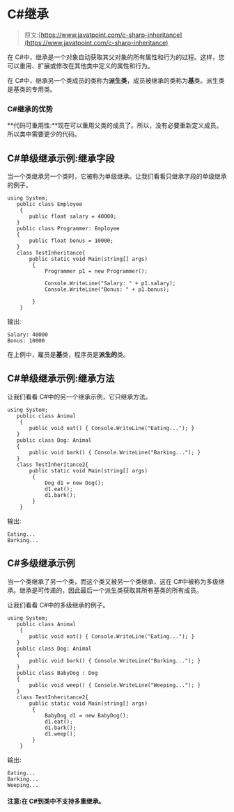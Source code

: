 # C#继承

> 原文:[https://www.javatpoint.com/c-sharp-inheritance](https://www.javatpoint.com/c-sharp-inheritance)

在 C#中，继承是一个对象自动获取其父对象的所有属性和行为的过程。这样，您可以重用、扩展或修改在其他类中定义的属性和行为。

在 C#中，继承另一个类成员的类称为**派生类**，成员被继承的类称为**基**类。派生类是基类的专用类。

### C#继承的优势

**代码可重用性:**现在可以重用父类的成员了。所以，没有必要重新定义成员。所以类中需要更少的代码。

## C#单级继承示例:继承字段

当一个类继承另一个类时，它被称为单级继承。让我们看看只继承字段的单级继承的例子。

```
using System;
   public class Employee
    {
       public float salary = 40000;
   }
   public class Programmer: Employee
   {
       public float bonus = 10000;
   }
   class TestInheritance{
       public static void Main(string[] args)
        {
            Programmer p1 = new Programmer();

            Console.WriteLine("Salary: " + p1.salary);
            Console.WriteLine("Bonus: " + p1.bonus);

        }
    }

```

输出:

```
Salary: 40000
Bonus: 10000

```

在上例中，雇员是**基**类，程序员是**派生的**类。

## C#单级继承示例:继承方法

让我们看看 C#中的另一个继承示例，它只继承方法。

```
using System;
   public class Animal
    {
       public void eat() { Console.WriteLine("Eating..."); }
   }
   public class Dog: Animal
   {
       public void bark() { Console.WriteLine("Barking..."); }
   }
   class TestInheritance2{
       public static void Main(string[] args)
        {
            Dog d1 = new Dog();
            d1.eat();
            d1.bark();
        }
    }

```

输出:

```
Eating...
Barking...

```

## C#多级继承示例

当一个类继承了另一个类，而这个类又被另一个类继承，这在 C#中被称为多级继承。继承是可传递的，因此最后一个派生类获取其所有基类的所有成员。

让我们看看 C#中的多级继承的例子。

```
using System;
   public class Animal
    {
       public void eat() { Console.WriteLine("Eating..."); }
   }
   public class Dog: Animal
   {
       public void bark() { Console.WriteLine("Barking..."); }
   }
   public class BabyDog : Dog
   {
       public void weep() { Console.WriteLine("Weeping..."); }
   }
   class TestInheritance2{
       public static void Main(string[] args)
        {
            BabyDog d1 = new BabyDog();
            d1.eat();
            d1.bark();
            d1.weep();
        }
    }

```

输出:

```
Eating...
Barking...
Weeping...

```

#### 注意:在 C#到类中不支持多重继承。